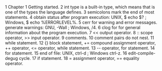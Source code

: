 1 Chapter 1 Getting started.
2 int type is a built-in type, which means that is one of the types the language defines.
3 semicolons mark the end of most statements.
4 obtain status after program execution: UNIX, $ echo $? ; Windows, $ echo %ERRORLEVEL%.
5 cerr for warning and error messages. generate warnings: GNU, -Wall ; Windows, /4.
6 clog for for general information about the program execution.
7 << output operator.
8 :: scope operator, >> input operator.
9 comments.
10 comment pairs do not nest.
11 while statement.
12 {} block statement, += compound assignment operator, ++ operator, <= operator, while statement.
13 -- operator, for statement.
14 for statement.
15 end of file: UNIX, ctrl-d ; Windows ctrl-z.
16 edit-compile-degug cycle.
17 if statement.
18 = assignment operator, == equality operator.
